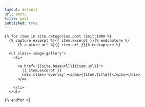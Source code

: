 ```yaml
---
layout: default
url: post/
title: post
published: true
---
```


<style>
.image-gallery {
  display: flex;
  flex-wrap: wrap;
  gap: 10px;
}

.image-gallery > li {
  flex-grow: 1;
  height: 300px;
  cursor: pointer;
  position: relative;
}

.image-gallery li img {
  object-fit: cover;
  width: 100%;
  height: 100%;
  vertical-align: middle;
  border-radius: 5px;
} 

.image-gallery::after {
  content: "";
  flex-grow: 999;
}
</style>


<div class='col12' style='padding-bottom:6em;'>

  <div class='container'> 

    {% for item in site.categories.post limit:1000 %}
      {% capture excerpt %}{{ item.excerpt }}{% endcapture %}
    	  {% capture url %}{{ item.url }}{% endcapture %}
    
      <ul class='image-gallery'>
        <li>
      
          <a href="{{site.baseurl}}{{item.url}}">
            {{ item.excerpt }}
            <div class='overlay'><span>{{item.title}}</span></div>
          </a>
        
        </li>
      </ul>
      
    {% endfor %}
    
  </div> <!-- /.container -->

</div> <!-- /.col12 -->